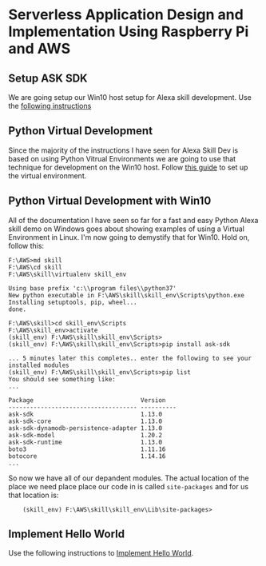 # Serverless Application Design and Implementation Using Raspberry Pi and AWS

## Setup ASK SDK
We are going setup our Win10 host setup for Alexa skill development. Use the [following instructions](https://developer.amazon.com/en-US/docs/alexa/alexa-skills-kit-sdk-for-python/set-up-the-sdk.html) 

## Python Virtual Development
Since the majority of the instructions I have seen for Alexa Skill Dev is based on using Python Vitrual Environments we are going to use that technique for development on the Win10 host. Follow [this guide](https://developer.amazon.com/en-US/docs/alexa/alexa-skills-kit-sdk-for-python/set-up-the-sdk.html#set-up-sdk-in-virtual-environment) to set up the virtual environment.

## Python Virtual Development with Win10
All of the documentation I have seen so far for a fast and easy Python Alexa skill demo on Windows goes about showing examples of using a Virtual Environment in Linux. I'm now going to demystify that for Win10. Hold on, follow this: 

```
F:\AWS>md skill
F:\AWS\cd skill
F:\AWS\skill\virtualenv skill_env

Using base prefix 'c:\\program files\\python37'
New python executable in F:\AWS\skill\skill_env\Scripts\python.exe
Installing setuptools, pip, wheel...
done.

F:\AWS\skill>cd skill_env\Scripts
F:\AWS\skill_env>activate
(skill_env) F:\AWS\skill\skill_env\Scripts>
(skill_env) F:\AWS\skill\skill_env\Scripts>pip install ask-sdk

... 5 minutes later this completes.. enter the following to see your installed modules
(skill_env) F:\AWS\skill\skill_env\Scripts>pip list
You should see something like:
...

Package                              Version
------------------------------------ ----------
ask-sdk                              1.13.0
ask-sdk-core                         1.13.0
ask-sdk-dynamodb-persistence-adapter 1.13.0
ask-sdk-model                        1.20.2
ask-sdk-runtime                      1.13.0
boto3                                1.11.16
botocore                             1.14.16
...
```
So now we have all of our depandent modules. The actual location of the place we need place place our code in is called `site-packages` and for us that location is:
```
    (skill_env) F:\AWS\skill\skill_env\Lib\site-packages>
```    

## Implement Hello World
Use the following instructions to [Implement Hello World](https://developer.amazon.com/en-US/docs/alexa/alexa-skills-kit-sdk-for-python/develop-your-first-skill.html).




